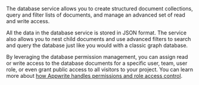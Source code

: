 The database service allows you to create structured document collections, query and filter lists of documents, and manage an advanced set of read and write access.

All the data in the database service is stored in JSON format. The service also allows you to nest child documents and use advanced filters to search and query the database just like you would with a classic graph database.

By leveraging the database permission management, you can assign read or write access to the database documents for a specific user, team, user role, or even grant public access to all visitors to your project. You can learn more about [how Appwrite handles permissions and role access control](/docs/permissions).